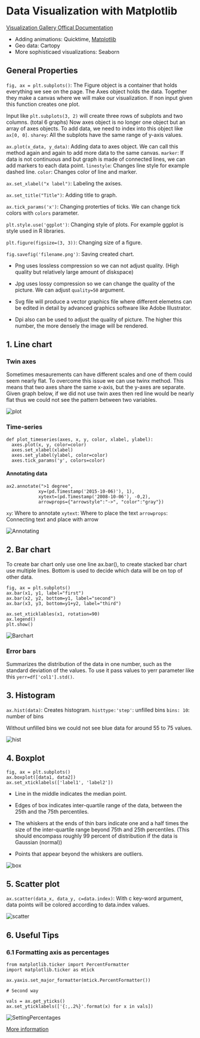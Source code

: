 # Data Visualization with Matplotlib

[Visualization Gallery Offical Documentation](https://matplotlib.org/stable/gallery/index.html)

- Adding animations: Quicktime, [Matplotlib](https://matplotlib.org/stable/api/animation_api.html)
- Geo data: Cartopy
- More sophisticaed visualizations: Seaborn

## General Properties

`fig, ax = plt.subplots()`: The Figure object is a container that holds everything we see on the page.
The Axes object holds the data. Together they make a canvas where we will make our visualization. If non input given this function creates one plot. 

Input like `plt.subplots(3, 2)` will create three rows of subplots and two columns. (total 6 graphs)
Now axes object is no longer one object but an array of axes objects. To add data, we need to index into this object like `ax[0, 0]`. `sharey`:  All the subplots have the same range of y-axis values. 

`ax.plot(x_data, y_data)`: Adding data to axes object. We can call this method again and again to add more data to the same canvas. `marker`: If data is not continuous and but graph is made of connected lines, we can add markers to each data point. `linestyle`: Changes line style for example dashed line. `color`: Changes color of line and marker.

`ax.set_xlabel("x label")`: Labeling the axises. 

`ax.set_title("Title")`: Adding title to graph. 

`ax.tick_params('x')`: Changing proterties of ticks. We can change tick colors with `colors` parameter.

`plt.style.use('ggplot')`: Changing style of plots. For example ggplot is style used in R libraries.

`plt.figure(figsize=(3, 3))`: Changing size of a figure. 

`fig.savefig('filename.png')`: Saving created chart. 

- Png uses lossless compression so we can not adjust quality. (High quality but relatively large amount of diskspace)

- Jpg uses lossy compression so we can change the quality of the picture. We can adjust `quality=50` argument.

- Svg file will produce a vector graphics file where different elemetns can be edited in detail by advanced graphics software like Adobe Illustrator. 

- Dpi also can be used to adjust the quality of picture. The higher this number, the more densely the image will be rendered. 

## 1. Line chart

### Twin axes

Sometimes mesaurements can have different scales and one of them could seem nearly flat. To overcome this issue we can use twinx method. This means that two axes share the same x-axis, but the y-axes are separate. Given graph below, if we did not use twin axes then red line would be nearly flat thus we could not see the pattern between two variables.

![plot](https://user-images.githubusercontent.com/43893190/161941260-f6221626-c80c-4a32-bc8e-29c4aa48da0e.png)

### Time-series

```
def plot_timeseries(axes, x, y, color, xlabel, ylabel):
  axes.plot(x, y, color=color)
  axes.set_xlabel(xlabel)
  axes.set_ylabel(ylabel, color=color)
  axes.tick_params('y', colors=color)
```

#### Annotating data

```
ax2.annotate(">1 degree",
            xy=(pd.Timestamp('2015-10-06)'), 1),
            xytext=(pd.Timestamp('2008-10-06'), -0,2),
            arrowprops={"arrowstyle":"->", "color":"gray"})
```

`xy`: Where to annotate
`xytext`: Where to place the text
`arrowprops`: Connecting text and place with arrow

![Annotating](https://user-images.githubusercontent.com/43893190/161943991-0046eac7-5b64-462f-8213-53f190d6433e.PNG)

## 2. Bar chart

To create bar chart only use one line ax.bar(), to create stacked bar chart use multiple lines. Bottom is used to decide which data will be on top of other data. 

```
fig, ax = plt.subplots()
ax.bar(x1, y1, label="first")
ax.bar(x2, y2, bottom=y1, label="second")
ax.bar(x3, y3, bottom=y1+y2, label="third")

ax.set_xticklables(x1, rotation=90)
ax.legend()
plt.show()
```

![Barchart](https://user-images.githubusercontent.com/43893190/161957961-5dc8f8a1-01fd-4ff5-9597-038c5efbbf56.PNG)

### Error bars

Summarizes the distribution of the data in one number, such as the standard deviation of the values. To use it pass values to yerr parameter like this `yerr=df['col1'].std()`.

## 3. Histogram

`ax.hist(data)`: Creates histogram. `histtype:'step'`:  unfilled bins `bins: 10`: number of bins

Without unfilled bins we could not see blue data for around 55 to 75 values. 

![hist](https://user-images.githubusercontent.com/43893190/161962018-e55360d9-db0f-457d-942b-4145aafa3ffc.PNG)

## 4. Boxplot

```
fig, ax = plt.subplots()
ax.boxplot([data1, data2])
ax.set_xticklabels(['label1', 'label2'])
```
- Line in the middle indicates the median point.

- Edges of box indicates inter-quartile range of the data, between the 25th and the 75th percentiles.

- The whiskers at the ends of thin bars indicate one and a half times the size of the inter-quartile range beyond 75th and 25th percentiles. (This should encompass roughly 99 percent of distribution if the data is Gaussian (normal))

- Points that appear beyond the whiskers are outliers.

![box](https://user-images.githubusercontent.com/43893190/161966873-68375692-1834-4c66-ba3a-836a889d22a1.png)

## 5. Scatter plot

`ax.scatter(data_x, data_y, c=data.index)`: With c key-word argument, data points will be colored according to data.index values. 

![scatter](https://user-images.githubusercontent.com/43893190/161969465-74a0c0eb-076c-4b85-9c61-0cf6537f2558.png)

## 6. Useful Tips

### 6.1 Formatting axis as percentages

```
from matplotlib.ticker import PercentFormatter
import matplotlib.ticker as mtick

ax.yaxis.set_major_formatter(mtick.PercentFormatter())

# Second way

vals = ax.get_yticks()
ax.set_yticklabels(['{:,.2%}'.format(x) for x in vals])
```

![SettingPercentages](https://user-images.githubusercontent.com/43893190/162372926-4267b09f-d7d4-4a87-9e31-a20063dda917.PNG)

[More information](https://stackoverflow.com/questions/31357611/format-y-axis-as-percent/36319915#36319915)



